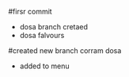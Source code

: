 #firsr commit

* dosa branch cretaed
* dosa falvours

#created new branch corram dosa
 * added to menu
 